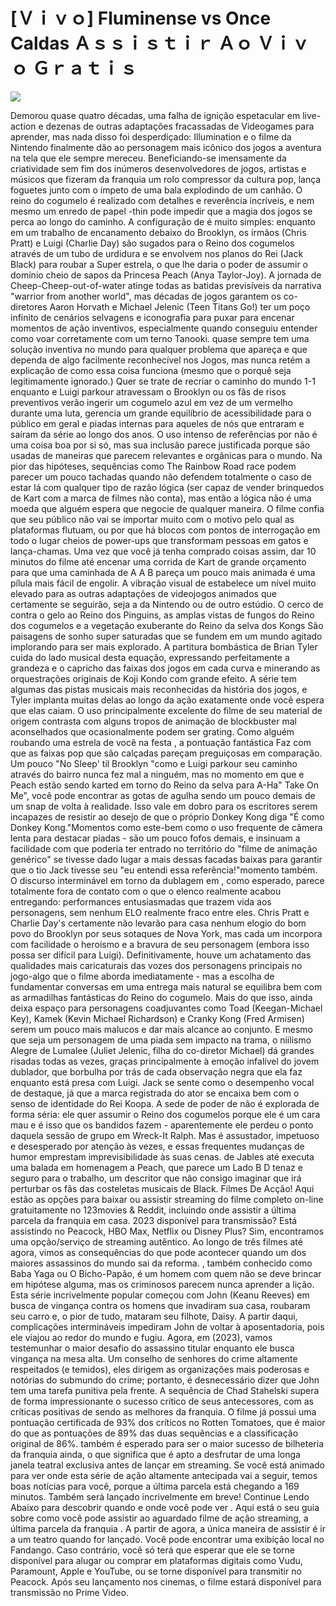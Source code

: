 # [Ｖｉｖｏ] Fluminense vs Once Caldas Ａｓｓｉｓｔｉｒ Ａｏ Ｖｉｖｏ Ｇｒａｔｉｓ  
  
  
[![](https://i.imgur.com/qSNzIqt.png)](https://movie.rssnews.media/kRNBXAK.php)  
  
Demorou quase quatro décadas, uma falha de ignição espetacular em live-action e dezenas de outras adaptações fracassadas de Videogames para aprender, mas nada disso foi desperdiçado: Illumination e o filme  da Nintendo finalmente dão ao personagem mais icônico dos jogos a aventura na tela que ele sempre mereceu.
Beneficiando-se imensamente da criatividade sem fim dos inúmeros desenvolvedores de jogos, artistas e músicos que fizeram da franquia  um rolo compressor da cultura pop,  lança foguetes junto com o ímpeto de uma bala explodindo de um canhão.
O reino do cogumelo é realizado com detalhes e reverência incríveis, e nem mesmo um enredo de papel -thin pode impedir que a magia dos jogos se perca ao longo do caminho.
A configuração de  é muito simples: enquanto em um trabalho de encanamento debaixo do Brooklyn, os irmãos  (Chris Pratt) e Luigi (Charlie Day) são sugados para o Reino dos cogumelos através de um tubo de urdidura e se envolvem nos planos do Rei  (Jack Black) para roubar a Super estrela, o que lhe daria o poder de assumir o domínio cheio de sapos da Princesa Peach (Anya Taylor-Joy).
A jornada de  Cheep-Cheep-out-of-water atinge todas as batidas previsíveis da narrativa "warrior from another world", mas décadas de jogos  garantem os co-diretores Aaron Horvath e Michael Jelenic (Teen Titans Go!) ter um poço infinito de cenários selvagens e iconografia para puxar para encenar momentos de ação inventivos, especialmente quando  conseguiu entender como voar corretamente com um terno Tanooki.
 quase sempre tem uma solução inventiva no mundo para qualquer problema que apareça e que dependa de algo facilmente reconhecível nos Jogos, mas nunca retém a explicação de como essa coisa funciona (mesmo que o porquê seja legitimamente ignorado.) Quer se trate de recriar o caminho do mundo 1-1 enquanto  e Luigi parkour atravessam o Brooklyn ou os fãs de risos preventivos verão  ingerir um cogumelo azul em vez de um vermelho durante uma luta,  gerencia um grande equilíbrio de acessibilidade para o público em geral e piadas internas para aqueles de nós que entraram e saíram da série ao longo dos anos.
O uso intenso de referências por  não é uma coisa boa por si só, mas sua inclusão parece justificada porque são usadas de maneiras que parecem relevantes e orgânicas para o mundo.
Na pior das hipóteses, sequências como The Rainbow Road race podem parecer um pouco tachadas quando não defendem totalmente o caso de estar lá com qualquer tipo de razão lógica (ser capaz de vender brinquedos de Kart  com a marca de filmes não conta), mas então a lógica não é uma moeda que alguém espera que  negocie de qualquer maneira.
O filme confia que seu público não vai se importar muito com o motivo pelo qual as plataformas flutuam, ou por que há blocos com pontos de interrogação em todo o lugar cheios de power-ups que transformam pessoas em gatos e lança-chamas.
Uma vez que você já tenha comprado coisas assim, dar 10 minutos do filme até encenar uma corrida de Kart  de grande orçamento para que uma caminhada de A A B pareça um pouco mais animada é uma pílula mais fácil de engolir.
A vibração visual de  estabelece um nível muito elevado para as outras adaptações de videojogos animados que certamente se seguirão, seja a da Nintendo ou de outro estúdio.
O cerco de  contra o gelo ao Reino dos Pinguins, as amplas vistas de fungos do Reino dos cogumelos e a vegetação exuberante do Reino da selva dos Kongs São paisagens de sonho super saturadas que se fundem em um mundo agitado implorando para ser mais explorado.
A partitura bombástica de Brian Tyler cuida do lado musical desta equação, expressando perfeitamente a grandeza e o capricho das faixas dos jogos em cada curva e minerando as orquestrações originais de Koji Kondo com grande efeito.
A série  tem algumas das pistas musicais mais reconhecidas da história dos jogos, e Tyler implanta muitas delas ao longo da ação exatamente onde você espera que elas caiam.
O uso principalmente excelente do filme de seu material de origem contrasta com alguns tropos de animação de blockbuster mal aconselhados que ocasionalmente podem ser grating.
Como alguém roubando uma estrela de você na festa , a pontuação fantástica Faz com que as faixas pop que são calçadas pareçam preguiçosas em comparação.
Um pouco "No Sleep' til Brooklyn "como  e Luigi parkour seu caminho através do bairro nunca fez mal a ninguém, mas no momento em que  e Peach estão sendo karted em torno do Reino da selva para A-Ha" Take On Me", você pode encontrar as gotas de agulha sendo um pouco demais de um snap de volta à realidade.
Isso vale em dobro para os escritores serem incapazes de resistir ao desejo de que o próprio Donkey Kong diga "É como Donkey Kong."Momentos como este-bem como o uso frequente de câmera lenta para destacar piadas - são um pouco fofos demais, e insinuam a facilidade com que  poderia ter entrado no território do "filme de animação genérico" se tivesse dado lugar a mais dessas facadas baixas para garantir que o tio Jack tivesse seu "eu entendi essa referência!"momento também.
O discurso interminável em torno da dublagem em , como esperado, parece totalmente fora de contato com o que o elenco realmente acabou entregando: performances entusiasmadas que trazem vida aos personagens, sem nenhum ELO realmente fraco entre eles.
Chris Pratt e Charlie Day's  certamente não levarão para casa nenhum elogio do bom povo do Brooklyn por seus sotaques de Nova York, mas cada um incorpora com facilidade o heroísmo e a bravura de seu personagem (embora isso possa ser difícil para Luigi).
Definitivamente, houve um achatamento das qualidades mais caricaturais das vozes dos personagens principais no jogo-algo que o filme aborda imediatamente - mas a escolha de fundamentar conversas em uma entrega mais natural se equilibra bem com as armadilhas fantásticas do Reino do cogumelo.
Mais do que isso, ainda deixa espaço para personagens coadjuvantes como Toad (Keegan-Michael Key), Kamek (Kevin Michael Richardson) e Cranky Kong (Fred Armisen) serem um pouco mais malucos e dar mais alcance ao conjunto.
E mesmo que seja um personagem de uma piada sem impacto na trama, o niilismo Alegre de Lumalee (Juliet Jelenic, filha do co-diretor Michael) dá grandes risadas todas as vezes, graças principalmente à emoção infalível do jovem dublador, que borbulha por trás de cada observação negra que ela faz enquanto está presa com Luigi.
Jack  se sente como o desempenho vocal de destaque, já que a marca registrada do ator se encaixa bem com o senso de identidade do Rei Koopa.
A sede de poder de  não é explorada de forma séria: ele quer assumir o Reino dos cogumelos porque ele é um cara mau e é isso que os bandidos fazem - aparentemente ele perdeu o ponto daquela sessão de grupo em Wreck-It Ralph.
Mas  é assustador, impetuoso e desesperado por atenção às vezes, e essas frequentes mudanças de humor emprestam imprevisibilidade às suas cenas.
 de Jables até executa uma balada em homenagem a Peach, que parece um Lado B D tenaz e seguro para o trabalho, um descritor que não consigo imaginar que irá perturbar os fãs das costeletas musicais de Black.
Filmes De Acção! Aqui estão as opções para baixar ou assistir  streaming do filme completo on-line gratuitamente no 123movies & Reddit, incluindo onde assistir a última parcela da franquia  em casa.
 2023 disponível para transmissão? Está assistindo  no Peacock, HBO Max, Netflix ou Disney Plus? Sim, encontramos uma opção/serviço de streaming autêntico.
Ao longo de três filmes até agora, vimos as consequências do que pode acontecer quando um dos maiores assassinos do mundo sai da reforma.
, também conhecido como Baba Yaga ou O Bicho-Papão, é um homem com quem não se deve brincar em hipótese alguma, mas os criminosos parecem nunca aprender a lição.
Esta série incrivelmente popular começou com John (Keanu Reeves) em busca de vingança contra os homens que invadiram sua casa, roubaram seu carro e, o pior de tudo, mataram seu filhote, Daisy.
A partir daqui, complicações intermináveis impediram John de voltar à aposentadoria, pois ele viajou ao redor do mundo e fugiu.
Agora, em  (2023), vamos testemunhar o maior desafio do assassino titular enquanto ele busca vingança na mesa alta.
Um conselho de senhores do crime altamente respeitados (e temidos), eles dirigem as organizações mais poderosas e notórias do submundo do crime; portanto, é desnecessário dizer que John tem uma tarefa punitiva pela frente.
A sequência de Chad Stahelski supera de forma impressionante o sucesso crítico de seus antecessores, com as críticas positivas de  sendo as melhores da franquia.
O filme já possui uma pontuação certificada de 93% dos críticos no Rotten Tomatoes, que é maior do que as pontuações de 89% das duas sequências e a classificação original de 86%.
 também é esperado para ser o maior sucesso de bilheteria da franquia ainda, o que significa que é apto a desfrutar de uma longa janela teatral exclusiva antes de lançar em streaming.
Se você está animado para ver onde esta série de ação altamente antecipada vai a seguir, temos boas notícias para você, porque a última parcela está chegando a 169 minutos.
Também será lançado incrivelmente em breve! Continue Lendo Abaixo para descobrir quando e onde você pode ver .
Aqui está o seu guia sobre como você pode assistir ao aguardado filme de ação  streaming, a última parcela da franquia .
A partir de agora, a única maneira de assistir  é ir a um teatro quando for lançado.
Você pode encontrar uma exibição local no Fandango.
Caso contrário, você só terá que esperar que ele se torne disponível para alugar ou comprar em plataformas digitais como Vudu, Paramount, Apple e YouTube, ou se torne disponível para transmitir no Peacock.
Após seu lançamento nos cinemas, o filme estará disponível para transmissão no Prime Video.